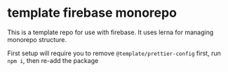 # template firebase monorepo

This is a template repo for use with firebase. It uses lerna for managing monorepo structure.

First setup will require you to remove `@template/prettier-config` first, run `npm i`, then re-add the package
